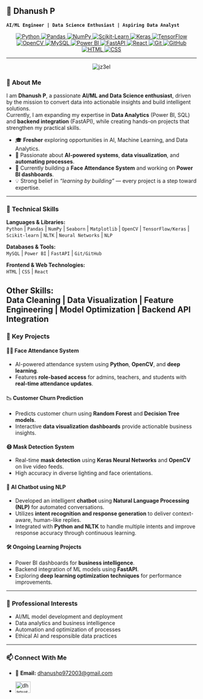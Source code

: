 ## 🌟 **Dhanush P**

**`AI/ML Engineer | Data Science Enthusiast | Aspiring Data Analyst`**  

<p align="center">
  <a href="https://www.python.org/" target="_blank">
    <img src="https://img.shields.io/badge/Python-3776AB?style=for-the-badge&logo=python&logoColor=white" alt="Python" />
  </a>
  <a href="https://pandas.pydata.org/" target="_blank">
    <img src="https://img.shields.io/badge/Pandas-150458?style=for-the-badge&logo=pandas&logoColor=white" alt="Pandas" />
  </a>
  <a href="https://numpy.org/" target="_blank">
    <img src="https://img.shields.io/badge/NumPy-013243?style=for-the-badge&logo=numpy&logoColor=white" alt="NumPy" />
  </a>
  <a href="https://scikit-learn.org/" target="_blank">
    <img src="https://img.shields.io/badge/Scikit--learn-F7931E?style=for-the-badge&logo=scikit-learn&logoColor=white" alt="Scikit-Learn" />
  </a>
  <a href="https://keras.io/" target="_blank">
    <img src="https://img.shields.io/badge/Keras-D00000?style=for-the-badge&logo=keras&logoColor=white" alt="Keras" />
  </a>
  <a href="https://www.tensorflow.org/" target="_blank">
    <img src="https://img.shields.io/badge/TensorFlow-FF6F00?style=for-the-badge&logo=tensorflow&logoColor=white" alt="TensorFlow" />
  </a>
  <a href="https://opencv.org/" target="_blank">
    <img src="https://img.shields.io/badge/OpenCV-5C3EE8?style=for-the-badge&logo=opencv&logoColor=white" alt="OpenCV" />
  </a>
  <a href="https://www.mysql.com/" target="_blank">
    <img src="https://img.shields.io/badge/MySQL-4479A1?style=for-the-badge&logo=mysql&logoColor=white" alt="MySQL" />
  </a>
  <a href="https://powerbi.microsoft.com/" target="_blank">
    <img src="https://img.shields.io/badge/Power%20BI-F2C811?style=for-the-badge&logo=powerbi&logoColor=black" alt="Power BI" />
  </a>
  <a href="https://fastapi.tiangolo.com/" target="_blank">
    <img src="https://img.shields.io/badge/FastAPI-009688?style=for-the-badge&logo=fastapi&logoColor=white" alt="FastAPI" />
  </a>
  <a href="https://reactjs.org/" target="_blank">
    <img src="https://img.shields.io/badge/React-20232A?style=for-the-badge&logo=react&logoColor=61DAFB" alt="React" />
  </a>
  <a href="https://git-scm.com/" target="_blank">
    <img src="https://img.shields.io/badge/Git-F05032?style=for-the-badge&logo=git&logoColor=white" alt="Git" />
  </a>
  <a href="https://github.com/" target="_blank">
    <img src="https://img.shields.io/badge/GitHub-181717?style=for-the-badge&logo=github&logoColor=white" alt="GitHub" />
  </a>
  <a href="https://www.w3.org/html/" target="_blank">
    <img src="https://img.shields.io/badge/HTML5-E34F26?style=for-the-badge&logo=html5&logoColor=white" alt="HTML" />
  </a>
  <a href="https://www.w3.org/Style/CSS/" target="_blank">
    <img src="https://img.shields.io/badge/CSS3-1572B6?style=for-the-badge&logo=css3&logoColor=white" alt="CSS" />
  </a>
</p>

---

<p align="center">
  <img src="https://komarev.com/ghpvc/?username=jz3el&label=Profile%20views&color=0e75b6&style=flat" alt="jz3el" />
</p>


### 👋 **About Me**
I am **Dhanush P**, a passionate **AI/ML and Data Science enthusiast**, driven by the mission to convert data into actionable insights and build intelligent solutions.  
Currently, I am expanding my expertise in **Data Analytics** (Power BI, SQL) and **backend integration** (FastAPI), while creating hands-on projects that strengthen my practical skills.

- 🎓 **Fresher** exploring opportunities in AI, Machine Learning, and Data Analytics.  
- 🧠 Passionate about **AI-powered systems**, **data visualization**, and **automating processes**.  
- 🚀 Currently building a **Face Attendance System** and working on **Power BI dashboards**.  
- 💡 Strong belief in *“learning by building”* — every project is a step toward expertise.  

---

### 🧰 **Technical Skills**

**Languages & Libraries:**  
`Python` | `Pandas` | `NumPy` | `Seaborn` | `Matplotlib` | `OpenCV` | `TensorFlow/Keras` | `Scikit-learn` | `NLTK` | `Neural Networks` | `NLP`

**Databases & Tools:**  
`MySQL` | `Power BI` | `FastAPI` | `Git/GitHub`

**Frontend & Web Technologies:**  
`HTML` | `CSS` | `React`

**Other Skills:**  
Data Cleaning | Data Visualization | Feature Engineering | Model Optimization | Backend API Integration
---

### 🚀 **Key Projects**

#### 🧍‍♂️ **Face Attendance System**
- AI-powered attendance system using **Python**, **OpenCV**, and **deep learning**.  
- Features **role-based access** for admins, teachers, and students with **real-time attendance updates**.

#### 📉 **Customer Churn Prediction**
- Predicts customer churn using **Random Forest** and **Decision Tree models**.  
- Interactive **data visualization dashboards** provide actionable business insights.  

#### 😷 **Mask Detection System**
- Real-time **mask detection** using **Keras Neural Networks** and **OpenCV** on live video feeds.  
- High accuracy in diverse lighting and face orientations.

#### 💬 **AI Chatbot using NLP**
- Developed an intelligent **chatbot** using **Natural Language Processing (NLP)** for automated conversations.  
- Utilizes **intent recognition and response generation** to deliver context-aware, human-like replies.  
- Integrated with **Python and NLTK** to handle multiple intents and improve response accuracy through continuous learning.

#### 🛠 **Ongoing Learning Projects**
- Power BI dashboards for **business intelligence**.  
- Backend integration of ML models using **FastAPI**.  
- Exploring **deep learning optimization techniques** for performance improvements.

---

### 🌱 **Professional Interests**
- AI/ML model development and deployment  
- Data analytics and business intelligence  
- Automation and optimization of processes  
- Ethical AI and responsible data practices  

---

### 📫 **Connect With Me**
- 📧 **Email:** dhanushp972003@gmail.com  
- <p align="left">
  <a href="https://linkedin.com/in/dhanushp7" target="_blank">
    <img src="https://raw.githubusercontent.com/rahuldkjain/github-profile-readme-generator/master/src/images/icons/Social/linked-in-alt.svg" alt="dhanushp7" height="30" width="40" />
  </a>
</p>

